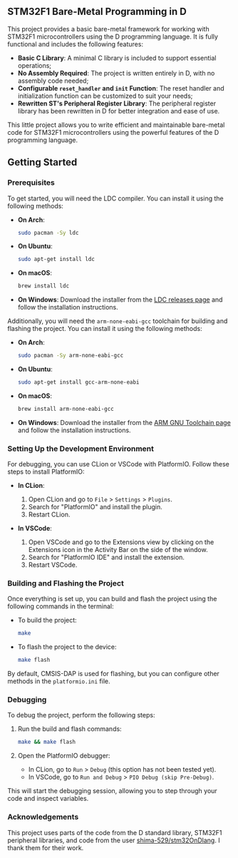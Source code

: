 ## STM32F1 Bare-Metal Programming in D

This project provides a basic bare-metal framework for working with STM32F1 microcontrollers using the D programming language. It is fully functional and includes the following features:

- **Basic C Library**: A minimal C library is included to support essential operations;
- **No Assembly Required**: The project is written entirely in D, with no assembly code needed;
- **Configurable `reset_handler` and `init` Function**: The reset handler and initialization function can be customized to suit your needs;
- **Rewritten ST's Peripheral Register Library**: The peripheral register library has been rewritten in D for better integration and ease of use.

This little project allows you to write efficient and maintainable bare-metal code for STM32F1 microcontrollers using the powerful features of the D programming language.

## Getting Started

### Prerequisites

To get started, you will need the LDC compiler. You can install it using the following methods:

- **On Arch**:
    ```sh
    sudo pacman -Sy ldc
    ```

- **On Ubuntu**:
    ```sh
    sudo apt-get install ldc
    ```

- **On macOS**:
    ```sh
    brew install ldc
    ```

- **On Windows**:
    Download the installer from the [LDC releases page](https://github.com/ldc-developers/ldc/releases) and follow the installation instructions.

Additionally, you will need the `arm-none-eabi-gcc` toolchain for building and flashing the project. You can install it using the following methods:

- **On Arch**:
    ```sh
    sudo pacman -Sy arm-none-eabi-gcc
    ```

- **On Ubuntu**:
    ```sh
    sudo apt-get install gcc-arm-none-eabi
    ```

- **On macOS**:
    ```sh
    brew install arm-none-eabi-gcc
    ```

- **On Windows**:
    Download the installer from the [ARM GNU Toolchain page](https://developer.arm.com/tools-and-software/open-source-software/developer-tools/gnu-toolchain/gnu-rm) and follow the installation instructions.

### Setting Up the Development Environment

For debugging, you can use CLion or VSCode with PlatformIO. Follow these steps to install PlatformIO:

- **In CLion**:
    1. Open CLion and go to `File` > `Settings` > `Plugins`.
    2. Search for "PlatformIO" and install the plugin.
    3. Restart CLion.

- **In VSCode**:
    1. Open VSCode and go to the Extensions view by clicking on the Extensions icon in the Activity Bar on the side of the window.
    2. Search for "PlatformIO IDE" and install the extension.
    3. Restart VSCode.

### Building and Flashing the Project

Once everything is set up, you can build and flash the project using the following commands in the terminal:

- To build the project:
    ```sh
    make
    ```

- To flash the project to the device:
    ```sh
    make flash
    ```

By default, CMSIS-DAP is used for flashing, but you can configure other methods in the `platformio.ini` file.

### Debugging

To debug the project, perform the following steps:

1. Run the build and flash commands:
     ```sh
     make && make flash
     ```

2. Open the PlatformIO debugger:
    - In CLion, go to `Run` > `Debug` (this option has not been tested yet).
    - In VSCode, go to `Run and Debug` > `PIO Debug (skip Pre-Debug)`.

This will start the debugging session, allowing you to step through your code and inspect variables.

### Acknowledgements

This project uses parts of the code from the D standard library, STM32F1 peripheral libraries, and code from the user [shima-529/stm32OnDlang](https://github.com/shima-529/stm32OnDlang). I thank them for their work.
